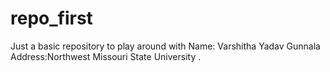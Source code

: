 # repo_first
Just a basic repository to play around with
Name: Varshitha Yadav Gunnala 
Address:Northwest Missouri State University .
